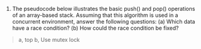 1. The pseudocode below illustrates the basic push() and pop() operations of an array-based stack. Assuming that this algorithm is used in a
concurrent environment, answer the following questions:
(a) Which data have a race condition?
(b) How could the race condition be fixed?


> a, top
> b, Use mutex lock